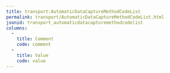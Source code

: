 ```yaml
---
title: transport:AutomaticDataCaptureMethodCodeList
permalink: transport/AutomaticDataCaptureMethodCodeList.html
jsonid: transport_automaticdatacapturemethodcodelist
columns:
  - 
    title: Comment
    code: comment
  - 
    title: Value
    code: value
---
```

